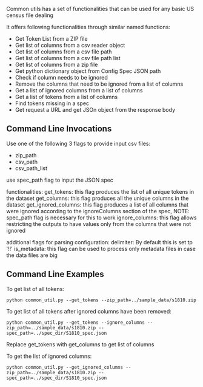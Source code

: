 Common utils has a set of functionalities that can be used for any basic US census file dealing

It offers following functionalities through similar named functions:
- Get Token List from a ZIP file
- Get list of columns from a csv reader object
- Get list of columns from a csv file path
- Get list of columns from a csv file path list
- Get list of columns from a zip file
- Get python dictionary object from Config Spec JSON path
- Check if column needs to be ignored
- Remove the columns that need to be ignored from a list of columns
- Get a list of ignored columns from a list of columns
- Get a list of tokens from a list of columns
- Find tokens missing in a spec
- Get request a URL and get JSOn object from the response body

## Command Line Invocations

Use one of the following 3 flags to provide input csv files:
- zip_path
- csv_path
- csv_path_list

use spec_path flag to input the JSON spec

functionalities:
get_tokens: this flag produces the list of all unique tokens in the dataset
get_columns: this flag produces all the unique columns in the dataset
get_ignored_columns: this flag produces a list of all columns that were ignored according to the ignoreColumns section of the spec, NOTE: spec_path flag is necessary for this to work
ignore_columns: this flag allows restricting the outputs to have values only from the columns that were not ignored

additional flags for parsing configuration:
delimiter: By default this is set tp '!!'
is_metadata: this flag can be used to process only metadata files in case the data files are big

## Command Line Examples

To get list of all tokens:
```
python common_util.py --get_tokens --zip_path=../sample_data/s1810.zip
```

To get list of all tokens after ignored columns have been removed:
```
python common_util.py --get_tokens --ignore_columns --zip_path=../sample_data/s1810.zip --spec_path=../spec_dir/S1810_spec.json
```
Replace get_tokens with get_columns to get list of columns

To get the list of ignored columns:
```
python common_util.py --get_ignored_columns --zip_path=../sample_data/s1810.zip --spec_path=../spec_dir/S1810_spec.json
```



